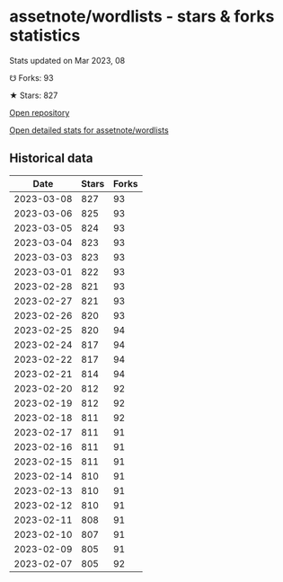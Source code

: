 # assetnote/wordlists - stars & forks statistics

Stats updated on Mar 2023, 08

☋ Forks: 93

★ Stars: 827

[Open repository](https://github.com/assetnote/wordlists)

[Open detailed stats for assetnote/wordlists](https://reviewgithub.com/rep/assetnote/wordlists)

## Historical data
| Date | Stars | Forks |
|------|-------|-------|
| 2023-03-08 | 827 | 93 | 
| 2023-03-06 | 825 | 93 | 
| 2023-03-05 | 824 | 93 | 
| 2023-03-04 | 823 | 93 | 
| 2023-03-03 | 823 | 93 | 
| 2023-03-01 | 822 | 93 | 
| 2023-02-28 | 821 | 93 | 
| 2023-02-27 | 821 | 93 | 
| 2023-02-26 | 820 | 93 | 
| 2023-02-25 | 820 | 94 | 
| 2023-02-24 | 817 | 94 | 
| 2023-02-22 | 817 | 94 | 
| 2023-02-21 | 814 | 94 | 
| 2023-02-20 | 812 | 92 | 
| 2023-02-19 | 812 | 92 | 
| 2023-02-18 | 811 | 92 | 
| 2023-02-17 | 811 | 91 | 
| 2023-02-16 | 811 | 91 | 
| 2023-02-15 | 811 | 91 | 
| 2023-02-14 | 810 | 91 | 
| 2023-02-13 | 810 | 91 | 
| 2023-02-12 | 810 | 91 | 
| 2023-02-11 | 808 | 91 | 
| 2023-02-10 | 807 | 91 | 
| 2023-02-09 | 805 | 91 | 
| 2023-02-07 | 805 | 92 | 

